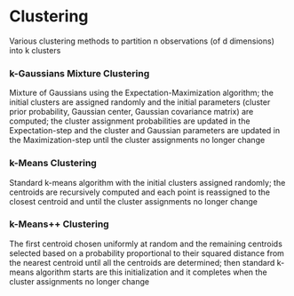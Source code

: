 # Clustering
Various clustering methods to partition n observations (of d dimensions) into k clusters

### k-Gaussians Mixture Clustering
Mixture of Gaussians using the Expectation-Maximization algorithm; the initial clusters are assigned randomly and the initial parameters (cluster prior probability, Gaussian center, Gaussian covariance matrix) are computed; the cluster assignment probabilities are updated in the Expectation-step and the cluster and Gaussian parameters are updated in the Maximization-step until the cluster assignments no longer change

### k-Means Clustering
Standard k-means algorithm with the initial clusters assigned randomly; the centroids are recursively computed and each point is reassigned to the closest centroid and until the cluster assignments no longer change

### k-Means++ Clustering
The first centroid chosen uniformly at random and the remaining centroids selected based on a probability proportional to their squared distance from the nearest centroid until all the centroids are determined; then standard k-means algorithm starts are this initialization and it completes when the cluster assignments no longer change
